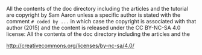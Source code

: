 All the contents of the doc directory including the articles and the
tutorial are copyright by Sam Aaron unless a specific author is stated
with the comment `# coded by ...` in which case the copyright is
associated with that author (2015) and the content is released under the
CC BY-NC-SA 4.0 license:
All the contents of the doc directory including the articles and the

http://creativecommons.org/licenses/by-nc-sa/4.0/

